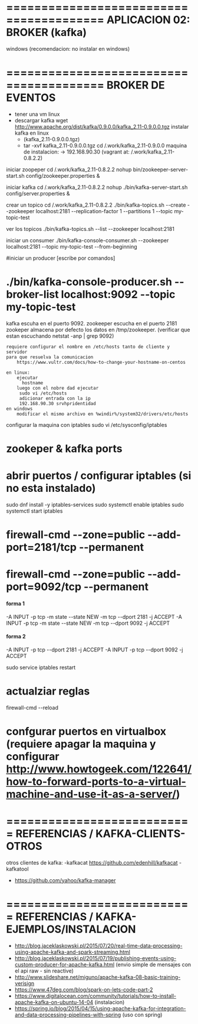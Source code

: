 ========================================
APLICACION 02: BROKER (kafka)
========================================
windows (recomendacion: no instalar en windows)

========================================
BROKER DE EVENTOS
========================================

-  tener una vm linux
-  descargar kafka
		wget http://www.apache.org/dist/kafka/0.9.0.0/kafka_2.11-0.9.0.0.tgz
   instalar kafka en linux
   - (kafka_2.11-0.9.0.0.tgz)
   - tar -xvf kafka_2.11-0.9.0.0.tgz
   cd /.work/kafka_2.11-0.9.0.0
maquina de instalacion: 
 -> 192.168.90.30 (vagrant at: /.work/kafka_2.11-0.8.2.2)
 
iniciar zoopeper
  cd /.work/kafka_2.11-0.8.2.2
  nohup bin/zookeeper-server-start.sh config/zookeeper.properties &

iniciar kafka
  cd /.work/kafka_2.11-0.8.2.2
  nohup ./bin/kafka-server-start.sh config/server.properties &

crear un topico
  cd /.work/kafka_2.11-0.8.2.2
  ./bin/kafka-topics.sh --create --zookeeper localhost:2181 --replication-factor 1 --partitions 1 --topic my-topic-test
  
ver los topicos
  ./bin/kafka-topics.sh --list --zookeeper localhost:2181
 
iniciar un consumer 
 ./bin/kafka-console-consumer.sh --zookeeper localhost:2181 --topic my-topic-test --from-beginning
 

#iniciar un producer [escribe por comandos]
# ./bin/kafka-console-producer.sh --broker-list localhost:9092 --topic my-topic-test 

 kafka escuha en el puerto 9092.
 zookeeper escucha en el puerto 2181 
 zookeper almacena por defecto los datos en /tmp/zookeeper. 
 (verificar que estan escuchando  netstat -anp | grep 9092)

	requiere configurar el nombre en /etc/hosts tanto de cliente y servidor 
	para que resuelva la comunicacion
		https://www.vultr.com/docs/how-to-change-your-hostname-on-centos
		
	en linux: 	
		ejecutar 
		  hostname
		luego con el nobre dad ejecutar
		 sudo vi /etc/hosts
		 adicionar entrada con la ip
		 192.168.90.30 srvhpridentidad
	en windows
		modificar el mismo archivo en %windir%/system32/drivers/etc/hosts



 
 
configurar la maquina con iptables
 sudo vi /etc/sysconfig/iptables
 
# zookeper & kafka ports
# abrir puertos / configurar iptables (si no esta instalado)
 sudo dnf install -y iptables-services
 sudo systemctl enable iptables
 sudo systemctl start iptables

# firewall-cmd --zone=public --add-port=2181/tcp --permanent
# firewall-cmd --zone=public --add-port=9092/tcp --permanent
#### forma 1 
-A INPUT -p tcp -m state --state NEW -m tcp --dport 2181 -j ACCEPT
-A INPUT -p tcp -m state --state NEW -m tcp --dport 9092 -j ACCEPT
#### forma 2 
 -A INPUT -p tcp --dport 2181 -j ACCEPT
 -A INPUT -p tcp --dport 9092 -j ACCEPT

sudo service iptables restart 
 # actualziar reglas
 firewall-cmd --reload
 # confgurar puertos en virtualbox (requiere apagar la maquina y configurar http://www.howtogeek.com/122641/how-to-forward-ports-to-a-virtual-machine-and-use-it-as-a-server/)



===========================
REFERENCIAS / KAFKA-CLIENTS-OTROS
===========================


otros clientes de kafka: 
-kafkacat https://github.com/edenhill/kafkacat
-kafkatool
- https://github.com/yahoo/kafka-manager

===========================
REFERENCIAS / KAFKA-EJEMPLOS/INSTALACION
===========================
- http://blog.jaceklaskowski.pl/2015/07/20/real-time-data-processing-using-apache-kafka-and-spark-streaming.html
- http://blog.jaceklaskowski.pl/2015/07/19/publishing-events-using-custom-producer-for-apache-kafka.html (envio simple de mensajes con el api raw - sin reactive)
- http://www.slideshare.net/miguno/apache-kafka-08-basic-training-verisign
- https://www.47deg.com/blog/spark-on-lets-code-part-2
- https://www.digitalocean.com/community/tutorials/how-to-install-apache-kafka-on-ubuntu-14-04 (instalacion)
- https://spring.io/blog/2015/04/15/using-apache-kafka-for-integration-and-data-processing-pipelines-with-spring (uso con spring)
 
